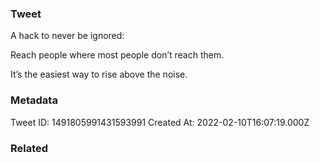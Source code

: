 ### Tweet
A hack to never be ignored:

Reach people where most people don’t reach them.

It’s the easiest way to rise above the noise.

### Metadata
Tweet ID: 1491805991431593991
Created At: 2022-02-10T16:07:19.000Z

### Related

